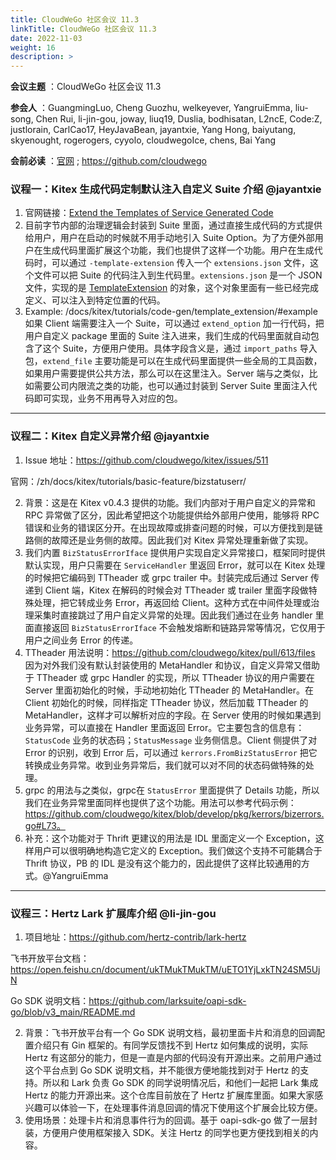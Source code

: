```yaml
---
title: CloudWeGo 社区会议 11.3
linkTitle: CloudWeGo 社区会议 11.3
date: 2022-11-03
weight: 16
description: >
---
```


**会议主题** ：CloudWeGo 社区会议 11.3

**参会人** ：GuangmingLuo, Cheng Guozhu, welkeyever, YangruiEmma, liu-song, Chen Rui, li-jin-gou, joway, liuq19, Duslia, bodhisatan, L2ncE, Code:Z, justlorain, CarlCao17, HeyJavaBean, jayantxie, Yang Hong, baiyutang, skyenought, rogerogers, cyyolo, cloudwegoIce, chens, Bai Yang

**会前必读** ：[官网](/) ; https://github.com/cloudwego

### 议程一：Kitex 生成代码定制默认注入自定义 Suite 介绍 @jayantxie

1. 官网链接：[Extend the Templates of Service Generated Code](/docs/kitex/tutorials/code-gen/template_extension/)
2. 目前字节内部的治理逻辑会封装到 Suite 里面，通过直接生成代码的方式提供给用户，用户在启动的时候就不用手动地引入 Suite Option。为了方便外部用户在生成代码里面扩展这个功能，我们也提供了这样一个功能。用户在生成代码时，可以通过 `-template-extension` 传入一个 `extensions.json` 文件，这个文件可以把 Suite 的代码注入到生代码里。`extensions.json` 是一个 JSON 文件，实现的是 [TemplateExtension](https://pkg.go.dev/github.com/cloudwego/kitex/tool/internal_pkg/generator#TemplateExtension) 的对象，这个对象里面有一些已经完成定义、可以注入到特定位置的代码。
3. Example: /docs/kitex/tutorials/code-gen/template_extension/#example 如果 Client 端需要注入一个 Suite，可以通过 `extend_option` 加一行代码，把用户自定义 package 里面的 Suite 注入进来，我们生成的代码里面就自动包含了这个 Suite，方便用户使用。具体字段含义是，通过 `import_paths` 导入包，`extend_file` 主要功能是可以在生成代码里面提供一些全局的工具函数，如果用户需要提供公共方法，那么可以在这里注入。Server 端与之类似，比如需要公司内限流之类的功能，也可以通过封装到 Server Suite 里面注入代码即可实现，业务不用再导入对应的包。

---

### 议程二：Kitex 自定义异常介绍 @jayantxie

1. Issue 地址：https://github.com/cloudwego/kitex/issues/511

官网：/zh/docs/kitex/tutorials/basic-feature/bizstatuserr/

2. 背景：这是在 Kitex v0.4.3 提供的功能。我们内部对于用户自定义的异常和 RPC 异常做了区分，因此希望把这个功能提供给外部用户使用，能够将 RPC 错误和业务的错误区分开。在出现故障或排查问题的时候，可以方便找到是链路侧的故障还是业务侧的故障。因此我们对 Kitex 异常处理重新做了实现。
3. 我们内置 `BizStatusErrorIface` 提供用户实现自定义异常接口，框架同时提供默认实现，用户只需要在 `ServiceHandler` 里返回 Error，就可以在 Kitex 处理的时候把它编码到 TTheader 或 grpc trailer 中。封装完成后通过 Server 传递到 Client 端，Kitex 在解码的时候会对 TTheader 或 trailer 里面字段做特殊处理，把它转成业务 Error，再返回给 Client。这种方式在中间件处理或治理采集时直接跳过了用户自定义异常的处理。因此我们通过在业务 handler 里面直接返回 `BizStatusErrorIface` 不会触发熔断和链路异常等情况，它仅用于用户之间业务 Error 的传递。
4. TTheader 用法说明：https://github.com/cloudwego/kitex/pull/613/files 因为对外我们没有默认封装使用的 MetaHandler 和协议，自定义异常又借助于 TTheader 或 grpc Handler 的实现，所以 TTheader 协议的用户需要在 Server 里面初始化的时候，手动地初始化 TTheader 的 MetaHandler。在 Client 初始化的时候，同样指定 TTheader 协议，然后加载 TTheader 的 MetaHandler，这样才可以解析对应的字段。在 Server 使用的时候如果遇到业务异常，可以直接在 Handler 里面返回 Error。它主要包含的信息有：`StatusCode` 业务的状态码；`StatusMessage` 业务侧信息。Client 侧提供了对 Error 的识别，收到 Error 后，可以通过 `kerrors.FromBizStatusError` 把它转换成业务异常。收到业务异常后，我们就可以对不同的状态码做特殊的处理。
5. grpc 的用法与之类似，grpc在 `StatusError` 里面提供了 Details 功能，所以我们在业务异常里面同样也提供了这个功能。用法可以参考代码示例：https://github.com/cloudwego/kitex/blob/develop/pkg/kerrors/bizerrors.go#L73。
6. 补充：这个功能对于 Thrift 更建议的用法是 IDL 里面定义一个 Exception，这样用户可以很明确地构造它定义的 Exception。我们做这个支持不可能耦合于 Thrift 协议，PB 的 IDL 是没有这个能力的，因此提供了这样比较通用的方式。@YangruiEmma

---

### 议程三：Hertz Lark 扩展库介绍 @li-jin-gou

1. 项目地址：https://github.com/hertz-contrib/lark-hertz

飞书开放平台文档：https://open.feishu.cn/document/ukTMukTMukTM/uETO1YjLxkTN24SM5UjN

Go SDK 说明文档：https://github.com/larksuite/oapi-sdk-go/blob/v3_main/README.md

2. 背景：飞书开放平台有一个 Go SDK 说明文档，最初里面卡片和消息的回调配置介绍只有 Gin 框架的。有同学反馈找不到 Hertz 如何集成的说明，实际 Hertz 有这部分的能力，但是一直是内部的代码没有开源出来。之前用户通过这个平台点到 Go SDK 说明文档，并不能很方便地能找到对于 Hertz 的支持。所以和 Lark 负责 Go SDK 的同学说明情况后，和他们一起把 Lark 集成 Hertz 的能力开源出来。这个仓库目前放在了 Hertz 扩展库里面。如果大家感兴趣可以体验一下，在处理事件消息回调的情况下使用这个扩展会比较方便。
3. 使用场景：处理卡片和消息事件行为的回调。基于 oapi-sdk-go 做了一层封装，方便用户使用框架接入 SDK。关注 Hertz 的同学也更方便找到相关的内容。
